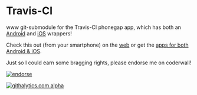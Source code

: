Travis-CI
=========

www git-submodule for the Travis-CI phonegap app, which has both an [Android](https://github.com/floydpink/Travis-CI) and [iOS](https://github.com/floydpink/Travis-CI-iOS) wrappers!

Check this out (from your smartphone) on the [web](http://floydpink.github.io/Travis-CI-www/) or get the [apps for both Android & iOS](http://floydpink.github.com/Travis-CI/).

Just so I could earn some bragging rights, please endorse me on coderwall!

[![endorse](https://api.coderwall.com/floydpink/endorsecount.png)](https://coderwall.com/floydpink)

[![githalytics.com alpha](https://cruel-carlota.gopagoda.com/2bd0aef17b95040173b8f9b367a65cf1 "githalytics.com")](http://githalytics.com/floydpink/Travis-CI-www)
